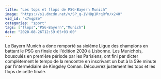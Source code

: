 ```yaml
---
title: "Les tops et flops de PSG-Bayern Munich"
image: "https://s1.dmcdn.net/v/SP_q-1VH8p1RrqRfm/x240"
vid_id: "x7vqp8e"
categories: "sport"
tags: ["flops","PSG-Bayern","Munich"]
date: "2020-08-26T12:59:05+03:00"
---
```

Le Bayern Munich a donc remporté sa sixième Ligue des champions en battant le PSG en finale de l'édition 2020 à Lisbonne. Les Munichois, bousculés en première période par les Parisiens, ont fini par dicter complètement le tempo de la rencontre en inscrivant un but à la 59e minute par l'intermédiaire de Kingsley Coman. Découvrez justement les tops et les flops de cette finale.
